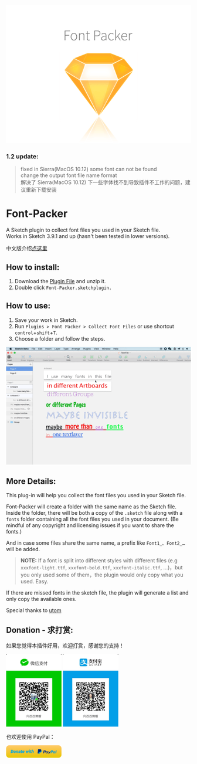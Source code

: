 ![demoGIF](https://raw.githubusercontent.com/bigxixi/ReadMe-Resources/master/Font-Packer/logoDemo.gif)<br>

### 1.2 update:  
> fixed in Sierra(MacOS 10.12) some font can not be found  
> change the output font file name format  
> 解决了 Sierra(MacOS 10.12) 下一些字体找不到导致插件不工作的问题，建议重新下载安装

# Font-Packer
A Sketch plugin to collect font files you used in your Sketch file.  
Works in Sketch 3.9.1 and up (hasn't been tested in lower versions).

中文版介绍[点这里](http://sketch.cm/plugins/28)<br>


## How to install:

1. Download the [Plugin File](https://github.com/bigxixi/Font-Packer/archive/master.zip) and unzip it.  
2. Double click `Font-Packer.sketchplugin.` 

## How to use:  
1. Save your work in Sketch.  
2. Run `Plugins > Font Packer > Collect Font Files` or use shortcut `control`+`shift`+`T`.  
3. Choose a folder and follow the steps.  

![demoGIF](https://raw.githubusercontent.com/bigxixi/ReadMe-Resources/master/Font-Packer/DEMO.gif)

## More Details:  
This plug-in will help you collect the font files you used in your Sketch file.

Font-Packer will create a folder with the same name as the Sketch file. Inside the folder, there will be both a copy of the `.sketch` file along with a `fonts` folder containing all the font files you used in your document. (Be mindful of any copyright and licensing issues if you want to share the fonts.)

And in case some files share the same name, a prefix like `Font1_、Font2_…` will be added.

> **NOTE:** If a font is split into different styles with different files (e.g `xxxfont-light.ttf`, `xxxfont-bold.ttf`, `xxxfont-italic.ttf`, ...)，but you only used some of them，the plugin would only copy what you used. Easy.

If there are missed fonts in the sketch file, the plugin will generate a list and only copy the available ones.

Special thanks to [utom](https://github.com/utom)  

## Donation - 求打赏:
如果您觉得本插件好用，欢迎打赏，感谢您的支持！  

[<img src="https://raw.githubusercontent.com/bigxixi/bigxixi.github.io/master/donate/index.hyperesources/wechat.png" width="30%" height="30%">](http://bigxixi.com/donate/index.html)
[<img src="https://raw.githubusercontent.com/bigxixi/bigxixi.github.io/master/donate/index.hyperesources/alipay%402x.jpg" width="30%" height="30%">](http://bigxixi.com/donate/index.html)  

也欢迎使用 PayPal：  

[<img src="https://raw.githubusercontent.com/bigxixi/bigxixi.github.io/master/donate/index.hyperesources/paypal.png" width="30%" height="30%">](https://www.paypal.me/bigxixi/)  
